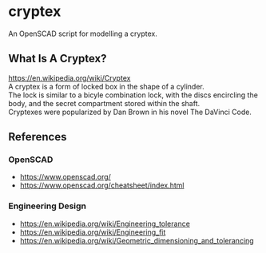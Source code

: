 # cryptex
An OpenSCAD script for modelling a cryptex.

## What Is A Cryptex?
https://en.wikipedia.org/wiki/Cryptex  
A cryptex is a form of locked box in the shape of a cylinder.  
The lock is similar to a bicyle combination lock, with the discs encircling the body, and the secret compartment stored within the shaft.  
Cryptexes were popularized by Dan Brown in his novel The DaVinci Code.  


## References
### OpenSCAD
- https://www.openscad.org/
- https://www.openscad.org/cheatsheet/index.html
### Engineering Design
- https://en.wikipedia.org/wiki/Engineering_tolerance
- https://en.wikipedia.org/wiki/Engineering_fit
- https://en.wikipedia.org/wiki/Geometric_dimensioning_and_tolerancing

